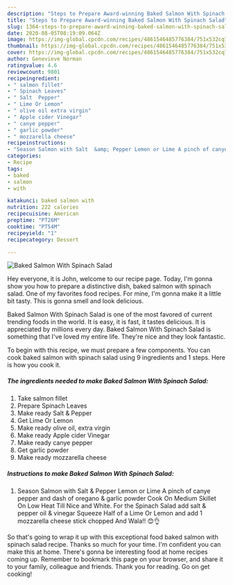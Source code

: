 ```yaml
---
description: "Steps to Prepare Award-winning Baked Salmon With Spinach Salad"
title: "Steps to Prepare Award-winning Baked Salmon With Spinach Salad"
slug: 1364-steps-to-prepare-award-winning-baked-salmon-with-spinach-salad
date: 2020-08-05T08:19:09.064Z
image: https://img-global.cpcdn.com/recipes/4861546485776384/751x532cq70/baked-salmon-with-spinach-salad-recipe-main-photo.jpg
thumbnail: https://img-global.cpcdn.com/recipes/4861546485776384/751x532cq70/baked-salmon-with-spinach-salad-recipe-main-photo.jpg
cover: https://img-global.cpcdn.com/recipes/4861546485776384/751x532cq70/baked-salmon-with-spinach-salad-recipe-main-photo.jpg
author: Genevieve Norman
ratingvalue: 4.6
reviewcount: 9801
recipeingredient:
- " salmon fillet"
- " Spinach Leaves"
- " Salt  Pepper"
- " Lime Or Lemon"
- " olive oil extra virgin"
- " Apple cider Vinegar"
- " canye pepper"
- " garlic powder"
- " mozzarella cheese"
recipeinstructions:
- "Season Salmon with Salt  &amp; Pepper Lemon or Lime A pinch of canye pepper and dash of oregano &amp; garlic powder Cook On Medium Skillet On Low Heat Till Nice and White. For the Spinach Salad add salt &amp; pepper oil &amp; vinegar Squeeze Half of a Lime Or Lemon and add 1 mozzarella cheese stick chopped And Wala!! 😊👌"
categories:
- Recipe
tags:
- baked
- salmon
- with

katakunci: baked salmon with 
nutrition: 222 calories
recipecuisine: American
preptime: "PT26M"
cooktime: "PT54M"
recipeyield: "1"
recipecategory: Dessert

---
```



![Baked Salmon With Spinach Salad](https://img-global.cpcdn.com/recipes/4861546485776384/751x532cq70/baked-salmon-with-spinach-salad-recipe-main-photo.jpg)

Hey everyone, it is John, welcome to our recipe page. Today, I'm gonna show you how to prepare a distinctive dish, baked salmon with spinach salad. One of my favorites food recipes. For mine, I'm gonna make it a little bit tasty. This is gonna smell and look delicious.



Baked Salmon With Spinach Salad is one of the most favored of current trending foods in the world. It is easy, it is fast, it tastes delicious. It is appreciated by millions every day. Baked Salmon With Spinach Salad is something that I've loved my entire life. They're nice and they look fantastic.


To begin with this recipe, we must prepare a few components. You can cook baked salmon with spinach salad using 9 ingredients and 1 steps. Here is how you cook it.

<!--inarticleads1-->

##### The ingredients needed to make Baked Salmon With Spinach Salad:

1. Take  salmon fillet
1. Prepare  Spinach Leaves
1. Make ready  Salt &amp; Pepper
1. Get  Lime Or Lemon
1. Make ready  olive oil, extra virgin
1. Make ready  Apple cider Vinegar
1. Make ready  canye pepper
1. Get  garlic powder
1. Make ready  mozzarella cheese




<!--inarticleads2-->

##### Instructions to make Baked Salmon With Spinach Salad:

1. Season Salmon with Salt  &amp; Pepper Lemon or Lime A pinch of canye pepper and dash of oregano &amp; garlic powder Cook On Medium Skillet On Low Heat Till Nice and White. For the Spinach Salad add salt &amp; pepper oil &amp; vinegar Squeeze Half of a Lime Or Lemon and add 1 mozzarella cheese stick chopped And Wala!! 😊👌




So that's going to wrap it up with this exceptional food baked salmon with spinach salad recipe. Thanks so much for your time. I'm confident you can make this at home. There's gonna be interesting food at home recipes coming up. Remember to bookmark this page on your browser, and share it to your family, colleague and friends. Thank you for reading. Go on get cooking!
